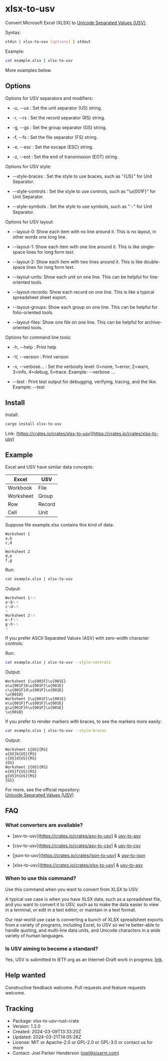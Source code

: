 # xlsx-to-usv

Convert Microsoft Excel (XLSX) to [Unicode Separated Values (USV)](https://github.com/sixarm/usv).

Syntax:

```sh
stdin | xlsx-to-usv [options] | stdout
```

Example:

```sh
cat example.xlsx | xlsx-to-usv
```

More examples below.

## Options

Options for USV separators and modifiers:

* -u, --us : Set the unit separator (US) string.

* -r, --rs : Set the record separator (RS) string.

* -g, --gs : Set the group separator (GS) string.

* -f, --fs : Set the file separator (FS) string.

* -e, --esc : Set the escape (ESC) string.

* -z, --eot : Set the end of transmission (EOT) string.

Options for USV style:

* --style-braces : Set the style to use braces, such as "{US}" for Unit Separator.

* --style-controls : Set the style to use controls, such as "\u{001F}" for Unit Separator.

* --style-symbols : Set the style to use symbols, such as "␟" for Unit Separator.

Options for USV layout:

* --layout-0: Show each item with no line around it. This is no layout, in other words one long line.

* --layout-1: Show each item with one line around it. This is like single-space lines for long form text.

* --layout-2: Show each item with two lines around it. This is like double-space lines for long form text.

* --layout-units: Show each unit on one line. This can be helpful for line-oriented tools.

* --layout-records: Show each record on one line. This is like a typical spreadsheet sheet export.

* --layout-groups: Show each group on one line. This can be helpful for folio-oriented tools.

* --layout-files: Show one file on one line. This can be helpful for archive-oriented tools.

Options for command line tools:

* -h, --help : Print help

* -V, --version : Print version

* -v, --verbose... : Set the verbosity level: 0=none, 1=error, 2=warn, 3=info, 4=debug, 5=trace. Example: --verbose …

* --test : Print test output for debugging, verifying, tracing, and the like. Example: --test

## Install

Install:

```sh
cargo install xlsx-to-usv
```

Link: [https://crates.io/crates/xlsx-to-usv](https://crates.io/crates/xlsx-to-usv)

## Example

Excel and USV have similar data concepts:

| Excel     | USV    |
|-----------|--------|
| Workbook  | File   |
| Worksheet | Group  |
| Row       | Record |
| Cell      | Unit   |

Suppose file example.xlsx contains this kind of data:

```xlsx
Worksheet 1
a,b
c,d

Worksheet 2
d,e
f,g
```

Run:

```sh
cat example.xlsx | xlsx-to-usv
```

Output:

```usv
Worksheet 1␟␞
a␟b␟␞
c␟d␟␞
␝
Worksheet 2␟␞
e␟f␟␞
g␟h␟␞
␝
```

If you prefer ASCII Separated Values (ASV) with zero-width character controls:

Run:

```sh
cat example.xlsx | xlsx-to-usv --style-controls
```

Output:

```usv
Worksheet 1\u{001F}\u{001E}
a\u{001F}b\u{001F}\u{001E}
c\u{001F}d\u{001F}\u{001E}
\u{001D}
Worksheet 2\u{001F}\u{001E}
e\u{001F}f\u{001F}\u{001E}
g\u{001F}h\u{001F}\u{001E}
\u{001D}
```

If you prefer to render markers with braces, to see the markers more easily:

```sh
cat example.xlsx | xlsx-to-usv --style-braces
```

Output:

```usv
Worksheet 1{US}{RS}
a{US}b{US}{RS}
c{US}d{US}{RS}
{GS}
Worksheet 2{US}{RS}
e{US}f{US}{RS}
g{US}h{US}{RS}
{GS}
```

For more, see the official repository:<br> 
[Unicode Separated Values (USV)](https://github.com/sixarm/usv)

## FAQ

### What converters are available?

* [asv-to-usv](https://crates.io/crates/asv-to-usv] & [usv-to-asv](https://crates.io/crates/usv-to-asv)

* [csv-to-usv](https://crates.io/crates/asv-to-csv] & [usv-to-csv](https://crates.io/crates/usv-to-csv)

* [json-to-usv](https://crates.io/crates/json-to-usv] & [usv-to-json](https://crates.io/crates/usv-to-json)

* [xlsx-to-usv](https://crates.io/crates/xlsx-to-usv] & [usv-to-asv](https://crates.io/crates/usv-to-xlsx)

### When to use this command?

Use this command when you want to convert from XLSX to USV.

A typical use case is when you have XLSX data, such as a spreadsheet file,
and you want to convert it to USV, such as to make the data easier to view
in a terminal, or edit in a text editor, or maintain in a text format.

Our real-world use case is converting a bunch of XLSX spreadsheet exports
from a variety of programs, including Excel, to USV so we're better-able to
handle quoting, and multi-line data units, and Unicode characters in a wide
variety of human languages.

### Is USV aiming to become a standard?

Yes, USV is submitted to IETF.org as an Internet-Draft work in progress:
[link](https://datatracker.ietf.org/doc/draft-unicode-separated-values/).

## Help wanted

Constructive feedback welcome. Pull requests and feature requests welcome.

## Tracking

* Package: xlsx-to-usv-rust-crate
* Version: 1.2.0
* Created: 2024-03-09T13:33:20Z
* Updated: 2024-03-21T14:05:26Z
* License: MIT or Apache-2.0 or GPL-2.0 or GPL-3.0 or contact us for more
* Contact: Joel Parker Henderson (joel@sixarm.com)
